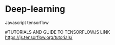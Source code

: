 # Deep-learning
Javascript tensorflow

#TUTORIALS AND GUIDE TO TENSORFLOWJS LINK
  https://js.tensorflow.org/tutorials/
